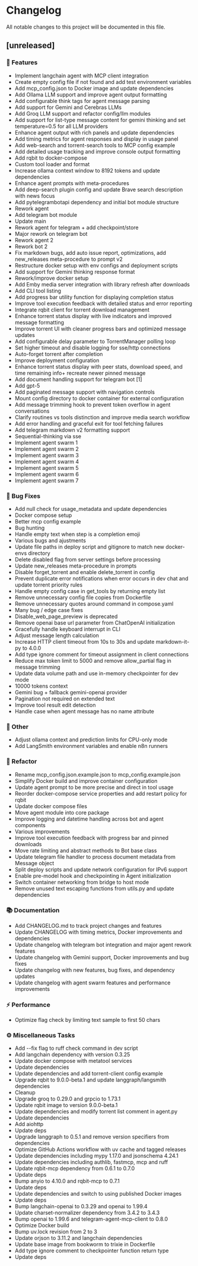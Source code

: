 # Changelog

All notable changes to this project will be documented in this file.

## [unreleased]

### 🚀 Features

- Implement langchain agent with MCP client integration
- Create empty config file if not found and add test environment variables
- Add mcp_config.json to Docker image and update dependencies
- Add Ollama LLM support and improve agent output formatting
- Add configurable think tags for agent message parsing
- Add support for Gemini and Cerebras LLMs
- Add Groq LLM support and refactor config/llm modules
- Add support for list-type message content for gemini thinking and set temperature=0.5 for all LLM providers
- Enhance agent output with rich panels and update dependencies
- Add timing metrics for agent responses and display in usage panel
- Add web-search and torrent-search tools to MCP config example
- Add detailed usage tracking and improve console output formatting
- Add rqbit to docker-compose
- Custom tool loader and format
- Increase ollama context window to 8192 tokens and update dependencies
- Enhance agent prompts with meta-procedures
- Add deep-search plugin config and update Brave search description with news focus
- Add pytelegrambotapi dependency and initial bot module structure
- Rework agent
- Add telegram bot module
- Update main
- Rework agent for telegram + add checkpoint/store
- Major rework on telegram bot
- Rework agent 2
- Rework bot 2
- Fix markdown bugs, add auto issue report, optimizations, add new_releases meta-procedure to prompt v2
- Restructure docker setup with env configs and deployment scripts
- Add support for Gemini thinking response format
- Rework/improve docker setup
- Add Emby media server integration with library refresh after downloads
- Add CLI tool listing
- Add progress bar utility function for displaying completion status
- Improve tool execution feedback with detailed status and error reporting
- Integrate rqbit client for torrent download management
- Enhance torrent status display with live indicators and improved message formatting
- Improve torrent UI with cleaner progress bars and optimized message updates
- Add configurable delay parameter to TorrentManager polling loop
- Set higher timeout and disable logging for sse/http connections
- Auto-forget torrent after completion
- Improve deployment configuration
- Enhance torrent status display with peer stats, download speed, and time remaining info+ recreate newer pinned message
- Add document handling support for telegram bot [1]
- Add gpt-5
- Add paginated message support with navigation controls
- Mount config directory to docker container for external configuration
- Add message trimming hook to prevent token overflow in agent conversations
- Clarify routines vs tools distinction and improve media search workflow
- Add error handling and graceful exit for tool fetching failures
- Add telegram markdown v2 formatting support
- Sequential-thinking via sse
- Implement agent swarm 1
- Implement agent swarm 2
- Implement agent swarm 3
- Implement agent swarm 4
- Implement agent swarm 5
- Implement agent swarm 6
- Implement agent swarm 7

### 🐛 Bug Fixes

- Add null check for usage_metadata and update dependencies
- Docker compose setup
- Better mcp config example
- Bug hunting
- Handle empty text when step is a completion emoji
- Various bugs and ajustments
- Update file paths in deploy script and gitignore to match new docker-envs directory
- Delete disabled flag from server settings before processing
- Update new_releases meta-procedure in prompts
- Disable forget_torrent and enable delete_torrent in config
- Prevent duplicate error notifications when error occurs in dev chat and update torrent priority rules
- Handle empty config case in get_tools by returning empty list
- Remove unnecessary config file copies from Dockerfile
- Remove unnecessary quotes around command in compose.yaml
- Many bug / edge case fixes
- Disable_web_page_preview is deprecated
- Remove openai base url parameter from ChatOpenAI initialization
- Gracefully handle keyboard interrupt in CLI
- Adjust message length calculation
- Increase HTTP client timeout from 10s to 30s and update markdown-it-py to 4.0.0
- Add type ignore comment for timeout assignment in client connections
- Reduce max token limit to 5000 and remove allow_partial flag in message trimming
- Update data volume path and use in-memory checkpointer for dev mode
- 10000 tokens context
- Gemini bug + fallback gemini-openai provider
- Pagination not required on extended text
- Improve tool result edit detection
- Handle case when agent message has no name attribute

### 💼 Other

- Adjust ollama context and prediction limits for CPU-only mode
- Add LangSmith environment variables and enable n8n runners

### 🚜 Refactor

- Rename mcp_config.json.example.json to mcp_config.example.json
- Simplify Docker build and improve container configuration
- Update agent prompt to be more precise and direct in tool usage
- Reorder docker-compose service properties and add restart policy for rqbit
- Update docker compose files
- Move agent module into core package
- Improve logging and datetime handling across bot and agent components
- Various improvements
- Improve tool execution feedback with progress bar and pinned downloads
- Move rate limiting and abstract methods to Bot base class
- Update telegram file handler to process document metadata from Message object
- Split deploy scripts and update network configuration for IPv6 support
- Enable pre-model hook and checkpointing in Agent initialization
- Switch container networking from bridge to host mode
- Remove unused text escaping functions from utils.py and update dependencies

### 📚 Documentation

- Add CHANGELOG.md to track project changes and features
- Update CHANGELOG with timing metrics, Docker improvements and dependencies
- Update changelog with telegram bot integration and major agent rework features
- Update changelog with Gemini support, Docker improvements and bug fixes
- Update changelog with new features, bug fixes, and dependency updates
- Update changelog with agent swarm features and performance improvements

### ⚡ Performance

- Optimize flag check by limiting text sample to first 50 chars

### ⚙️ Miscellaneous Tasks

- Add --fix flag to ruff check command in dev script
- Add langchain dependency with version 0.3.25
- Update docker compose with metatool services
- Update dependencies
- Update dependencies and add torrent-client config example
- Upgrade rqbit to 9.0.0-beta.1 and update langgraph/langsmith dependencies
- Cleanup
- Upgrade groq to 0.29.0 and grpcio to 1.73.1
- Update rqbit image to version 9.0.0-beta.1
- Update dependencies and modify torrent list comment in agent.py
- Update dependencies
- Add aiohttp
- Update deps
- Upgrade langgraph to 0.5.1 and remove version specifiers from dependencies
- Optimize GitHub Actions workflow with uv cache and tagged releases
- Update dependencies including mypy 1.17.0 and jsonschema 4.24.1
- Update dependencies including authlib, fastmcp, mcp and ruff
- Update rqbit-mcp dependency from 0.6.1 to 0.7.0
- Update deps
- Bump anyio to 4.10.0 and rqbit-mcp to 0.7.1
- Update deps
- Update dependencies and switch to using published Docker images
- Update deps
- Bump langchain-openai to 0.3.29 and openai to 1.99.4
- Update charset-normalizer dependency from 3.4.2 to 3.4.3
- Bump openai to 1.99.6 and telegram-agent-mcp-client to 0.8.0
- Optimize Docker build
- Bump uv.lock revision from 2 to 3
- Update orjson to 3.11.2 and langchain dependencies
- Update base image from bookworm to trixie in Dockerfile
- Add type ignore comment to checkpointer function return type
- Update deps

<!-- generated by git-cliff -->
